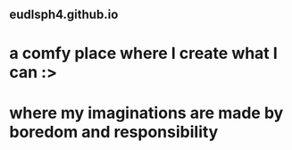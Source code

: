 ## eudlsph4.github.io


# a comfy place where I create what I can :>
# where my imaginations are made by boredom and responsibility
